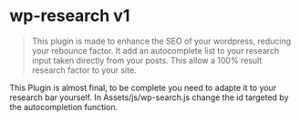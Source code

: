 # wp-research v1

> This plugin is made to enhance the SEO of your wordpress, reducing your rebounce factor. It add an autocomplete list to your research input taken directly from your posts. This allow a 100% result research factor to your site.

This Plugin is almost final, to be complete you need to adapte it to your research bar yourself. In Assets/js/wp-search.js change the id targeted by the autocompletion function.
